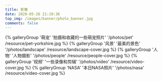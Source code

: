 ```yaml
---
title: 影像
date: 2020-05-26 21:19:36
top_img: /images/banner/photo_banner.jpg
comments: false
---
```



<div id="photo" class="gallery-group-main">
{% galleryGroup '萌宠' '拍摄和收藏的一些萌宠照片' '/photos/pet' /resource/pet-yorkshire.jpg %}
{% galleryGroup '风景' '最美的景色' '/photos/landscape' /resource/landscape-cover.jpg %}
{% galleryGroup '人物' '人物摄影' '/photos/people' /resource/people-cover.jpg %}
{% galleryGroup '视频' '一些录像和剪辑' '/photos/video' /resource/video-cover.jpg %}
{% galleryGroup 'NASA' '本日NASA照片' '/photos/nasa' /resource/video-cover.jpg %}
</div>

